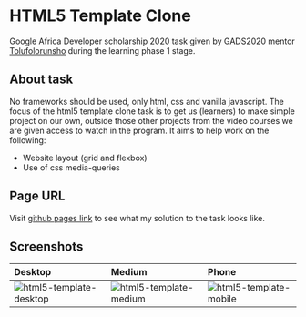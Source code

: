 # HTML5 Template Clone
Google Africa Developer scholarship 2020 task given by GADS2020 mentor [Tolufolorunsho](https://twitter.com/Developer_Tolu) during the learning phase 1 stage. 

## About task
No frameworks should be used, only html, css and vanilla javascript. The focus of the html5 template clone task is to get us (learners) to make simple project on our own, outside those other projects from the video courses we are given access to watch in the program. It aims to help work on the following:
* Website layout (grid and flexbox)
* Use of css media-queries

## Page URL
Visit [github pages link](https://ifycode.github.io/HTML5-Template-Clone/) to see what my solution to the task looks like.

## Screenshots

|Desktop |Medium |Phone |
|:-- |:-- |:-- |
|![html5-template-desktop](https://user-images.githubusercontent.com/45185388/128582942-f77e9a48-3a18-471c-baf5-f49bfb02537f.png)|![html5-template-medium](https://user-images.githubusercontent.com/45185388/128582943-602abb09-cb7e-46f9-bea3-8bbb32b1ec16.png)|![html5-template-mobile](https://user-images.githubusercontent.com/45185388/128582944-da65feff-447d-47c9-8d99-4deeb1230ed6.png)|

<!--
|Phone |Medium |
|:-- |:-- |
|![html5-template-mobile](https://user-images.githubusercontent.com/45185388/128582944-da65feff-447d-47c9-8d99-4deeb1230ed6.png)|![html5-template-medium](https://user-images.githubusercontent.com/45185388/128582943-602abb09-cb7e-46f9-bea3-8bbb32b1ec16.png)|
|:-- |:-- |
||![html5-template-desktop](https://user-images.githubusercontent.com/45185388/128582942-f77e9a48-3a18-471c-baf5-f49bfb02537f.png)|

-->
